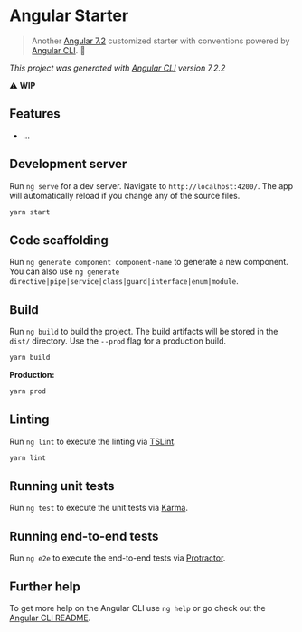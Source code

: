# Angular Starter

> Another [Angular 7.2](https://blog.angular.io/version-7-of-angular-cli-prompts-virtual-scroll-drag-and-drop-and-more-c594e22e7b8c) customized starter with conventions powered by [Angular CLI](https://github.com/angular/angular-cli). :rocket:

_This project was generated with [Angular CLI](https://github.com/angular/angular-cli) version 7.2.2_

⚠ __WIP__

## Features

- ...

## Development server

Run `ng serve` for a dev server. Navigate to `http://localhost:4200/`. The app will automatically reload if you change any of the source files.

```sh
yarn start
```

## Code scaffolding

Run `ng generate component component-name` to generate a new component. You can also use `ng generate directive|pipe|service|class|guard|interface|enum|module`.

## Build

Run `ng build` to build the project. The build artifacts will be stored in the `dist/` directory. Use the `--prod` flag for a production build.

```sh
yarn build
```

__Production:__

```sh
yarn prod
```

## Linting

Run `ng lint` to execute the linting via [TSLint](https://palantir.github.io/tslint/).

```sh
yarn lint
```

## Running unit tests

Run `ng test` to execute the unit tests via [Karma](https://karma-runner.github.io).

## Running end-to-end tests

Run `ng e2e` to execute the end-to-end tests via [Protractor](http://www.protractortest.org/).

## Further help

To get more help on the Angular CLI use `ng help` or go check out the [Angular CLI README](https://github.com/angular/angular-cli/blob/master/README.md).

